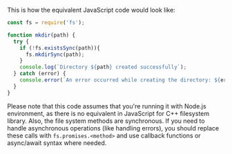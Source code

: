 This is how the equivalent JavaScript code would look like:
```javascript
const fs = require('fs'); 

function mkdir(path) {
  try {
    if (!fs.existsSync(path)){
      fs.mkdirSync(path);
    }
    console.log(`Directory ${path} created successfully`);
  } catch (error) {
    console.error(`An error occurred while creating the directory: ${error}`);
  }
}
```
Please note that this code assumes that you're running it with Node.js environment, as there is no equivalent in JavaScript for C++ filesystem library. Also, the file system methods are synchronous. If you need to handle asynchronous operations (like handling errors), you should replace these calls with `fs.promises.<method>` and use callback functions or async/await syntax where needed.
